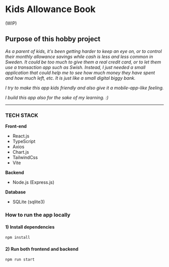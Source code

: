 # Kids Allowance Book
(WIP)
## Purpose of this hobby project
_As a parent of kids, it's been getting harder to keep an eye on, or to control their monthly allowance savings while cash is less and less common in Sweden. It could be too much to give them a real credit card, or to let them use a transaction app such as Swish. Instead, I just needed a small application that could help me to see how much money they have spent and how much left, etc. It is just like a small digital biggy bank._

_I try to make this app kids friendly and also give it a mobile-app-like feeling._

_I build this app also for the sake of my learning. :)_

---

### __TECH STACK__
**Front-end**
* React.js
* TypeScript
* Axios
* Chart.js
* TailwindCss
* Vite

**Backend**
* Node.js (Express.js)

**Database**
* SQLite (sqlite3)

### __How to run the app locally__
#### 1) Install dependencies
````bash
npm install
````

#### 2) Run both frontend and backend
```bash
npm run start
```
